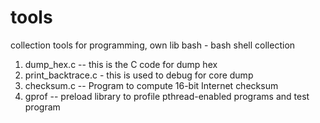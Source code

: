 # tools
collection tools for programming, own lib
bash - bash shell collection
1. dump_hex.c --  this is the C code for dump hex 
2. print_backtrace.c - this is used to debug for core dump
3. checksum.c  --  Program to compute 16-bit Internet checksum
4. gprof -- preload library to profile pthread-enabled programs and test program
